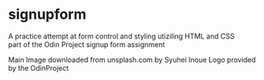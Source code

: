 # signupform

A practice attempt at form control and styling utiziling HTML and CSS\
part of the Odin Project signup form assignment

Main Image downloaded from unsplash.com by Syuhei Inoue
Logo provided by the OdinProject
